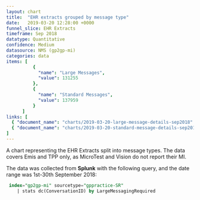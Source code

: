 ```yaml
---
layout: chart
title:  "EHR extracts grouped by message type"
date:   2019-03-20 12:28:00 +0000
funnel_slice: EHR Extracts
timeframe: Sep 2018
datatype: Quantitative
confidence: Medium
datasource: NMS (gp2gp-mi)
categories: data
items: [
          {
            "name": "Large Messages",
            "value": 131255
          },
          {
            "name": "Standard Messages",
            "value": 137959
          }
      ]
links: [
  { "document_name": "charts/2019-03-20-large-message-details-sep2018" },
  { "document_name": "charts/2019-03-20-standard-message-details-sep2018" }
] 
---
```

A chart representing the EHR Extracts split into message types. The data covers Emis and TPP only, as MicroTest and Vision do not report their MI.

The data was collected from **Splunk** with the following query, and the date range was 1st-30th September 2018:

```sql
 index="gp2gp-mi" sourcetype="gppractice-SR"
    | stats dc(ConversationID) by LargeMessagingRequired
```
